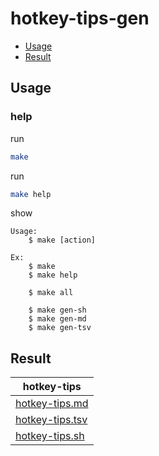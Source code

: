 

# hotkey-tips-gen

* [Usage](#usage)
* [Result](#result)




## Usage


### help

run

``` sh
make
```

run

``` sh
make help
```

show

```
Usage:
	$ make [action]

Ex:
	$ make
	$ make help

	$ make all

	$ make gen-sh
	$ make gen-md
	$ make gen-tsv

```




## Result

| hotkey-tips |
| ----------- |
| [hotkey-tips.md](https://github.com/samwhelp/garuda-xfce-adjustment/blob/main/project/gen/hotkey-tips/dist/locale/en_US/hotkey-tips.md) |
| [hotkey-tips.tsv](https://github.com/samwhelp/garuda-xfce-adjustment/blob/main/project/gen/hotkey-tips/dist/locale/en_US/hotkey-tips.tsv) |
| [hotkey-tips.sh](https://github.com/samwhelp/garuda-xfce-adjustment/blob/main/project/gen/hotkey-tips/dist/locale/en_US/hotkey-tips.sh) |
